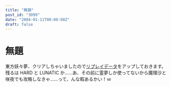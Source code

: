 ```yaml
---
title: "無題"
post_id: "3099"
date: "2004-01-11T00:00:00Z"
draft: false
---
```


# 無題

東方妖々夢、クリアしちゃいましたので[リプレイデータ](/th_replay)をアップしておきます。 残るは HARD と LUNATIC か……あ、その前に霊夢しか使ってないから魔理沙と咲夜でも攻略しなきゃ……って、んな暇あるかい！ｗ

